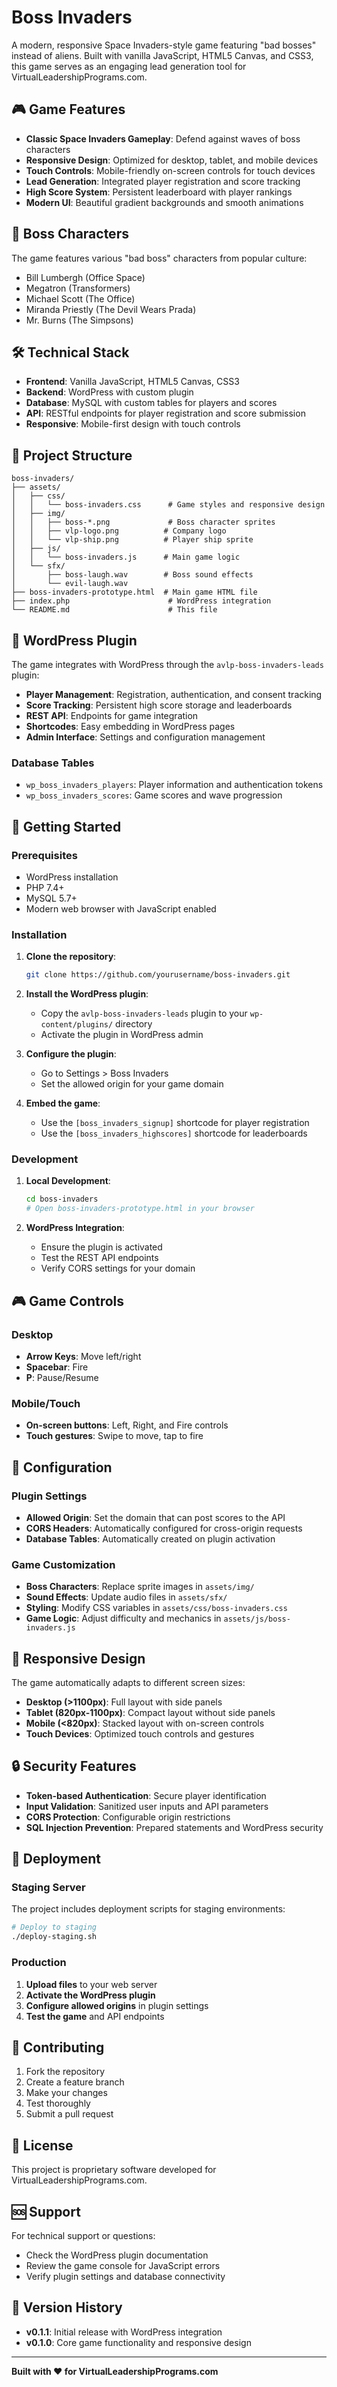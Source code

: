 # Boss Invaders

A modern, responsive Space Invaders-style game featuring "bad bosses" instead of aliens. Built with vanilla JavaScript, HTML5 Canvas, and CSS3, this game serves as an engaging lead generation tool for VirtualLeadershipPrograms.com.

## 🎮 Game Features

- **Classic Space Invaders Gameplay**: Defend against waves of boss characters
- **Responsive Design**: Optimized for desktop, tablet, and mobile devices
- **Touch Controls**: Mobile-friendly on-screen controls for touch devices
- **Lead Generation**: Integrated player registration and score tracking
- **High Score System**: Persistent leaderboard with player rankings
- **Modern UI**: Beautiful gradient backgrounds and smooth animations

## 🎯 Boss Characters

The game features various "bad boss" characters from popular culture:
- Bill Lumbergh (Office Space)
- Megatron (Transformers)
- Michael Scott (The Office)
- Miranda Priestly (The Devil Wears Prada)
- Mr. Burns (The Simpsons)

## 🛠️ Technical Stack

- **Frontend**: Vanilla JavaScript, HTML5 Canvas, CSS3
- **Backend**: WordPress with custom plugin
- **Database**: MySQL with custom tables for players and scores
- **API**: RESTful endpoints for player registration and score submission
- **Responsive**: Mobile-first design with touch controls

## 📁 Project Structure

```
boss-invaders/
├── assets/
│   ├── css/
│   │   └── boss-invaders.css      # Game styles and responsive design
│   ├── img/
│   │   ├── boss-*.png             # Boss character sprites
│   │   ├── vlp-logo.png          # Company logo
│   │   └── vlp-ship.png          # Player ship sprite
│   ├── js/
│   │   └── boss-invaders.js      # Main game logic
│   └── sfx/
│       ├── boss-laugh.wav        # Boss sound effects
│       └── evil-laugh.wav
├── boss-invaders-prototype.html  # Main game HTML file
├── index.php                      # WordPress integration
└── README.md                      # This file
```

## 🔌 WordPress Plugin

The game integrates with WordPress through the `avlp-boss-invaders-leads` plugin:

- **Player Management**: Registration, authentication, and consent tracking
- **Score Tracking**: Persistent high score storage and leaderboards
- **REST API**: Endpoints for game integration
- **Shortcodes**: Easy embedding in WordPress pages
- **Admin Interface**: Settings and configuration management

### Database Tables

- `wp_boss_invaders_players`: Player information and authentication tokens
- `wp_boss_invaders_scores`: Game scores and wave progression

## 🚀 Getting Started

### Prerequisites

- WordPress installation
- PHP 7.4+
- MySQL 5.7+
- Modern web browser with JavaScript enabled

### Installation

1. **Clone the repository**:
   ```bash
   git clone https://github.com/yourusername/boss-invaders.git
   ```

2. **Install the WordPress plugin**:
   - Copy the `avlp-boss-invaders-leads` plugin to your `wp-content/plugins/` directory
   - Activate the plugin in WordPress admin

3. **Configure the plugin**:
   - Go to Settings > Boss Invaders
   - Set the allowed origin for your game domain

4. **Embed the game**:
   - Use the `[boss_invaders_signup]` shortcode for player registration
   - Use the `[boss_invaders_highscores]` shortcode for leaderboards

### Development

1. **Local Development**:
   ```bash
   cd boss-invaders
   # Open boss-invaders-prototype.html in your browser
   ```

2. **WordPress Integration**:
   - Ensure the plugin is activated
   - Test the REST API endpoints
   - Verify CORS settings for your domain

## 🎮 Game Controls

### Desktop
- **Arrow Keys**: Move left/right
- **Spacebar**: Fire
- **P**: Pause/Resume

### Mobile/Touch
- **On-screen buttons**: Left, Right, and Fire controls
- **Touch gestures**: Swipe to move, tap to fire

## 🔧 Configuration

### Plugin Settings

- **Allowed Origin**: Set the domain that can post scores to the API
- **CORS Headers**: Automatically configured for cross-origin requests
- **Database Tables**: Automatically created on plugin activation

### Game Customization

- **Boss Characters**: Replace sprite images in `assets/img/`
- **Sound Effects**: Update audio files in `assets/sfx/`
- **Styling**: Modify CSS variables in `assets/css/boss-invaders.css`
- **Game Logic**: Adjust difficulty and mechanics in `assets/js/boss-invaders.js`

## 📱 Responsive Design

The game automatically adapts to different screen sizes:

- **Desktop (>1100px)**: Full layout with side panels
- **Tablet (820px-1100px)**: Compact layout without side panels
- **Mobile (<820px)**: Stacked layout with on-screen controls
- **Touch Devices**: Optimized touch controls and gestures

## 🔒 Security Features

- **Token-based Authentication**: Secure player identification
- **Input Validation**: Sanitized user inputs and API parameters
- **CORS Protection**: Configurable origin restrictions
- **SQL Injection Prevention**: Prepared statements and WordPress security

## 🚀 Deployment

### Staging Server

The project includes deployment scripts for staging environments:

```bash
# Deploy to staging
./deploy-staging.sh
```

### Production

1. **Upload files** to your web server
2. **Activate the WordPress plugin**
3. **Configure allowed origins** in plugin settings
4. **Test the game** and API endpoints

## 🤝 Contributing

1. Fork the repository
2. Create a feature branch
3. Make your changes
4. Test thoroughly
5. Submit a pull request

## 📄 License

This project is proprietary software developed for VirtualLeadershipPrograms.com.

## 🆘 Support

For technical support or questions:
- Check the WordPress plugin documentation
- Review the game console for JavaScript errors
- Verify plugin settings and database connectivity

## 🔄 Version History

- **v0.1.1**: Initial release with WordPress integration
- **v0.1.0**: Core game functionality and responsive design

---

**Built with ❤️ for VirtualLeadershipPrograms.com** 